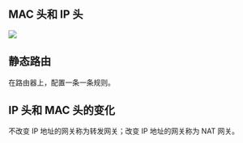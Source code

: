 ## MAC 头和 IP 头

![](https://blog-1252173264.cos.ap-shanghai.myqcloud.com/1650080784210-3523c805-baf3-439d-96a4-5ca0944e689a.png)

## 静态路由

在路由器上，配置一条一条规则。

## IP 头和 MAC 头的变化

不改变 IP 地址的网关称为转发网关；改变 IP 地址的网关称为 NAT 网关。
